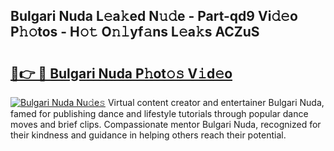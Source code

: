## Bulgari Nuda L𝚎a𝚔ed N𝚞𝚍e - Part-qd9 Vi𝚍𝚎o P𝚑𝚘tos - H𝚘𝚝 O𝚗𝚕yf𝚊ns L𝚎a𝚔s ACZuS

# <h2><a href="http://kfdg71.oniu.top/?m=Bulgari+Nuda">🔗👉 🔴 Bulgari Nuda P𝚑ot𝚘𝚜 V𝚒d𝚎o</a></h2>

[![Bulgari Nuda Nu𝚍e𝚜](https://i.imgur.com/0qMVB7G.gif)](http://kfdg71.oniu.top/?m=Bulgari+Nuda)
Virtual content creator and entertainer Bulgari Nuda, famed for publishing dance and lifestyle tutorials through popular dance moves and brief clips. Compassionate mentor Bulgari Nuda, recognized for their kindness and guidance in helping others reach their potential.  

